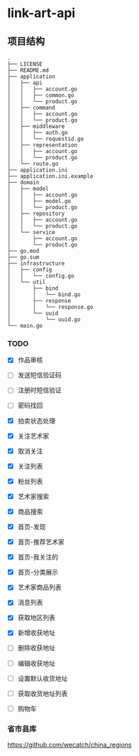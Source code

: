 # link-art-api

## 项目结构

```
.
├── LICENSE
├── README.md
├── application
│   ├── api
│   │   ├── account.go
│   │   ├── common.go
│   │   └── product.go
│   ├── command
│   │   ├── account.go
│   │   └── product.go
│   ├── middleware
│   │   ├── auth.go
│   │   └── requestid.go
│   ├── representation
│   │   ├── account.go
│   │   └── product.go
│   └── route.go
├── application.ini
├── application.ini.example
├── domain
│   ├── model
│   │   ├── account.go
│   │   ├── model.go
│   │   └── product.go
│   ├── repository
│   │   ├── account.go
│   │   └── product.go
│   └── service
│       ├── account.go
│       └── product.go
├── go.mod
├── go.sum
├── infrastructure
│   ├── config
│   │   └── config.go
│   └── util
│       ├── bind
│       │   └── bind.go
│       ├── response
│       │   └── response.go
│       └── uuid
│           └── uuid.go
└── main.go
```

### TODO

- [x] 作品审核
- [ ] 发送短信验证码
- [ ] 注册时短信验证
- [ ] 密码找回
- [x] 拍卖状态处理
- [x] 关注艺术家
- [x] 取消关注
- [x] 关注列表
- [x] 粉丝列表
- [x] 艺术家搜索
- [x] 商品搜索
- [x] 首页-发现
- [x] 首页-推荐艺术家
- [x] 首页-我关注的
- [x] 首页-分类展示
- [x] 艺术家商品列表
- [x] 消息列表
- [x] 获取地区列表
- [x] 新增收获地址
- [ ] 删除收获地址
- [ ] 编辑收获地址
- [ ] 设置默认收货地址
- [ ] 获取收货地址列表
- [ ] 购物车


### 省市县库

https://github.com/wecatch/china_regions